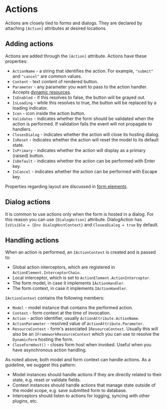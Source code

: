 # Actions

Actions are closely tied to forms and dialogs. They are declared by attaching `[Action]` attributes at desired locations.

## Adding actions

Actions are added through the `[Action]` attribute. Actions have these properties:

- `ActionName` - a string that identifies the action. For example, `"submit"` and `"cancel"` are common values.
- `Content` - text content of rendered button.
- `Parameter` - any parameter you want to pass to the action handler. Accepts [dynamic resources](dynamic-resources.md).
- `IsEnabled` - if this resolves to false, the button will be grayed out.
- `IsLoading` - while this resolves to true, the button will be replaced by a loading indicator.
- `Icon` - icon inside the action button.
- `Validates` - indicates whether the form should be validated when the action is performed. If validation fails the event will not propagate to handlers.
- `ClosesDialog` - indicates whether the action will close its hosting dialog.
- `IsReset` - indicates whether the action will reset the model to its default state.
- `IsPrimary` - indicates whether the action will display as a primary (raised) button.
- `IsDefault` - indicates whether the action can be performed with Enter key.
- `IsCancel` - indicates whether the action can be performed with Escape key.

Properties regarding layout are discussed in [form elements](form-elements.md).

## Dialog actions

It is common to use actions only when the form is hosted in a dialog. For this reason you can use `[DialogAction]` attribute. DialogAction has `IsVisible = {Env DialogHostContext}` and `ClosesDialog = true` by default.

## Handling actions

When an action is performed, an `IActionContext` is created and is passed to:

- Global action interceptors, which are registered in `ActionElement.InterceptorChain`.
- Local interceptor, which is set to `ActionElement.ActionInterceptor`.
- The form model, in case it implements `IActionHandler`.
- The form context, in case it implements `IActionHandler`.

`IActionContext` contains the following members:

- `Model` - model instance that contains the performed action.
- `Context` - form context at the time of invocation.
- `Action` - action identifier, usually `ActionAttribute.ActionName`.
- `ActionParameter` - resolved value of `ActionAttribute.Parameter`.
- `ResourceContext` - form's associated `IResourceContext`. Usually this will also be an `IFrameworkResourceContext` which you can use to resolve the `DynamicForm` hosting the form.
- `CloseFormHost()` - closes form host when invoked. Useful when you have asynchronous action handling.

As noted above, both model and form context can handle actions. As a guideline, we suggest this pattern:

- Model instances should handle actions if they are directly related to their state, e.g. reset or validate fields.
- Context instances should handle actions that manage state outside of the model scope, e.g. save submitted form to database.
- Interceptors should listen to actions for logging, syncing with other plugins, etc.
